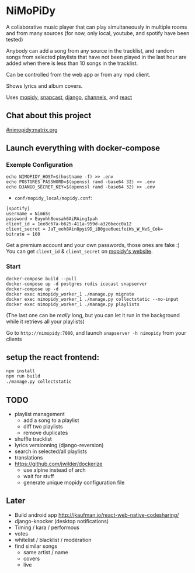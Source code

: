# NiMoPiDy

A collaborative music player that can play simultaneously in multiple rooms and from many sources (for now, only local,
youtube, and spotify have been tested)

Anybody can add a song from any source in the tracklist, and random songs from selected playlists that
have not been played in the last hour are added when there is less than 10 songs in the tracklist.

Can be controlled from the web app or from any mpd client.

Shows lyrics and album covers.

Uses [mopidy](https://docs.mopidy.com/en/latest/), [snapcast](https://github.com/badaix/snapcast),
[django](https://www.djangoproject.com/), [channels](https://channels.readthedocs.io/en/stable/), and
[react](https://facebook.github.io/react/)

## Chat about this project

[#nimopidy:matrix.org](https://riot.im/app/#/room/#nimopidy:matrix.org)

## Launch everything with docker-compose

### Exemple Configuration

```
echo NIMOPIDY_HOST=$(hostname -f) >> .env
echo POSTGRES_PASSWORD=$(openssl rand -base64 32) >> .env
echo DJANGO_SECRET_KEY=$(openssl rand -base64 32) >> .env
```

- `conf/mopidy_local/mopidy.conf`:
```
[spotify]
username = Nim65s
password = Euyohh8ousah6AiRAing1pah
client_id = 1ee8c67a-b625-411a-959d-a326becc0a12
client_secret = JaT_eeh8Ain8pyi9D_iB0gee6ueifeiWs_W_NvS_Cok=
bitrate = 160
```

Get a premium account and your own passwords, those ones are fake :)
You can get `client_id` & `client_secret` on [mopidy's website](https://www.mopidy.com/authenticate/#spotify).

### Start

```
docker-compose build --pull
docker-compose up -d postgres redis icecast snapserver
docker-compose up -d
docker exec nimopidy_worker_1 ./manage.py migrate
docker exec nimopidy_worker_1 ./manage.py collectstatic --no-input
docker exec nimopidy_worker_1 ./manage.py playlists
```

(The last one can be *really* long, but you can let it run in the background while it retrievs all your playlists)

Go to `http://nimopidy:7000`, and launch `snapserver -h nimopidy` from your clients

## setup the react frontend:

```bash
npm install
npm run build
./manage.py collectstatic
```

## TODO

- playlist management
    - add a song to a playlist
    - diff two playlists
    - remove duplicates
- shuffle tracklist
- lyrics versionning (django-reversion)
- search in selected/all playlists
- translations
- https://github.com/jwilder/dockerize
    - use alpine instead of arch
    - wait for stuff
    - generate unique mopidy configuration file

## Later

- Build android app http://jkaufman.io/react-web-native-codesharing/
- django-knocker (desktop notifications)
- Timing / kara / performous
- votes
- whitelist / blacklist / modération
- find similar songs
    - same artist / name
    - covers
    - live
